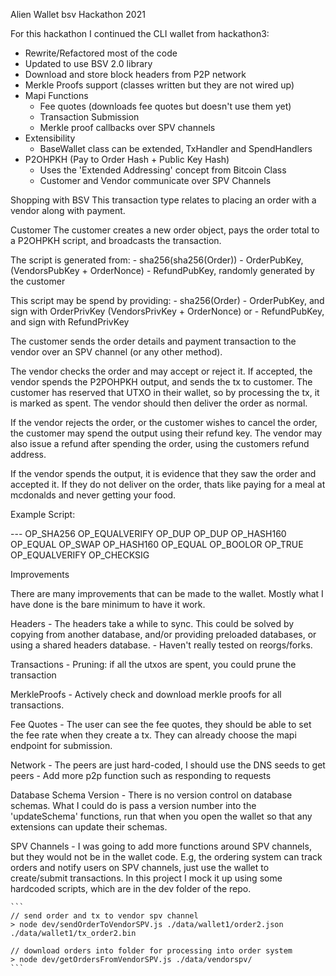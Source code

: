 

Alien Wallet
bsv Hackathon 2021

For this hackathon I continued the CLI wallet from hackathon3:

- Rewrite/Refactored most of the code
- Updated to use BSV 2.0 library
- Download and store block headers from P2P network
- Merkle Proofs support (classes written but they are not wired up)
- Mapi Functions
    - Fee quotes (downloads fee quotes but doesn't use them yet)
    - Transaction Submission
    - Merkle proof callbacks over SPV channels
- Extensibility
    - BaseWallet class can be extended, TxHandler and SpendHandlers
- P2OHPKH (Pay to Order Hash + Public Key Hash)
    - Uses the 'Extended Addressing' concept from Bitcoin Class
    - Customer and Vendor communicate over SPV Channels

Shopping with BSV
This transaction type relates to placing an order with a vendor along with payment.

Customer
The customer creates a new order object, pays the order total to a P2OHPKH 
script, and broadcasts the transaction.

The script is generated from:
    - sha256(sha256(Order))
    - OrderPubKey, (VendorsPubKey + OrderNonce)
    - RefundPubKey, randomly generated by the customer

This script may be spend by providing:
    - sha256(Order)
    - OrderPubKey, and sign with OrderPrivKey (VendorsPrivKey + OrderNonce)
    or
    - RefundPubKey, and sign with RefundPrivKey

The customer sends the order details and payment transaction to the vendor over an 
SPV channel (or any other method).

The vendor checks the order and may accept or reject it.
If accepted, the vendor spends the P2POHPKH output, and sends the tx to customer.
The customer has reserved that UTXO in their wallet, so by processing the tx, it is 
marked as spent. The vendor should then deliver the order as normal.

If the vendor rejects the order, or the customer wishes to cancel the order,
the customer may spend the output using their refund key. The vendor may also issue
a refund after spending the order, using the customers refund address.

If the vendor spends the output, it is evidence that they saw the order and accepted it.
If they do not deliver on the order, thats like paying for a meal at mcdonalds 
and never getting your food.


Example Script:

<signature>
<pubkey>
<orderSha256>
---
OP_SHA256
<orderDoubleSha256>
OP_EQUALVERIFY
OP_DUP
OP_DUP
OP_HASH160
<orderPKH>
OP_EQUAL
OP_SWAP
OP_HASH160
<refundPKH>
OP_EQUAL
OP_BOOLOR
OP_TRUE
OP_EQUALVERIFY
OP_CHECKSIG


Improvements

There are many improvements that can be made to the wallet.
Mostly what I have done is the bare minimum to have it work.

Headers
    - The headers take a while to sync. This could be solved by copying from another database, 
        and/or providing preloaded databases, or using a shared headers database.
    - Haven't really tested on reorgs/forks.

Transactions
    - Pruning: if all the utxos are spent, you could prune the transaction

MerkleProofs
    - Actively check and download merkle proofs for all transactions.

Fee Quotes
    - The user can see the fee quotes, they should be able to set the fee rate when they create a tx.
        They can already choose the mapi endpoint for submission.

Network
    - The peers are just hard-coded, I should use the DNS seeds to get peers
    - Add more p2p function such as responding to requests

Database Schema Version
    - There is no version control on database schemas. What I could do is pass a version
        number into the 'updateSchema' functions, run that when you open the wallet so 
        that any extensions can update their schemas.

SPV Channels
    - I was going to add more functions around SPV channels, but they would not be in the wallet code.
      E.g, the ordering system can track orders and notify users on SPV channels, just use the wallet 
      to create/submit transactions. 
      In this project I mock it up using some hardcoded scripts, which are in the dev folder of the repo.

    ```
    // send order and tx to vendor spv channel
    > node dev/sendOrderToVendorSPV.js ./data/wallet1/order2.json ./data/wallet1/tx_order2.bin

    // download orders into folder for processing into order system 
    > node dev/getOrdersFromVendorSPV.js ./data/vendorspv/
    ```
